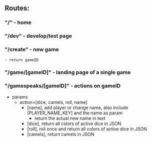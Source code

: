 




## Routes:

### "/" - home

### "/dev" - develop/test page

### "/create" - new game
	- return gameID

### "/game/[gameID]" - landing page of a single game

### "/gamespeaks/[gameID]" - actions on gameID
- params
	- action=[dice, camels, roll, name]
		- [name], add player or change name, also include [PLAYER_NAME_KEY] and the name as param
			- return the actual new name in text
		- [dice], return all colors of active dice in JSON
		- [roll], roll once and return all colors of active dice in JSON
		- [camels], return camels in JSON


